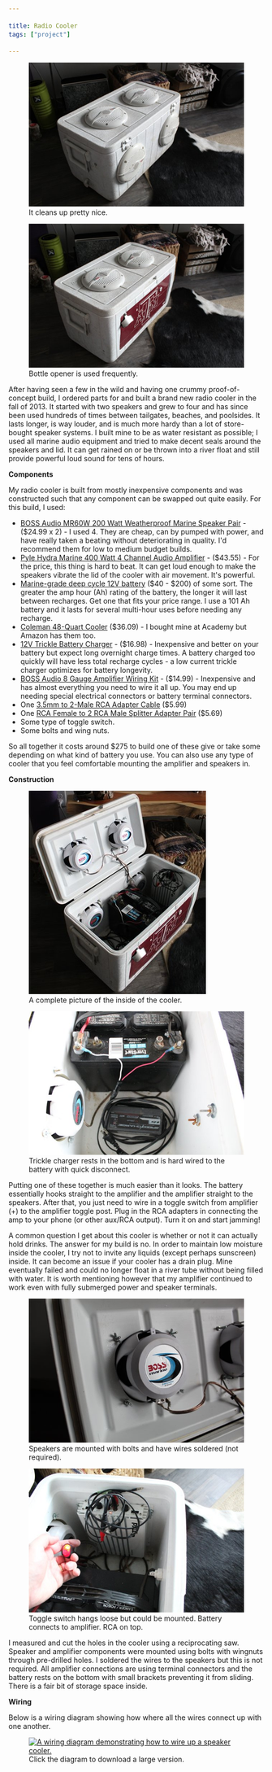 ```yaml
---

title: Radio Cooler
tags: ["project"]

---
```


<figure>
  <a href="/img/radio_cooler/IMG_1045.JPG">
    <img src="/img/radio_cooler/thumbnail_IMG_1045.JPG" alt="A front 45 degree view of the radio cooler.">
  </a>
  <figcaption>It cleans up pretty nice.</figcaption>
</figure>

<figure>
  <a href="/img/radio_cooler/IMG_1046.JPG">
    <img src="/img/radio_cooler/thumbnail_IMG_1046.JPG" alt="A rear 45 degree view of the radio cooler.">
  </a>
  <figcaption>Bottle opener is used frequently.</figcaption>
</figure>

After having seen a few in the wild and having one crummy proof-of-concept build, I ordered parts for and built a brand new radio cooler in the fall of 2013. It started with two speakers and grew to four and has since been used hundreds of times between tailgates, beaches, and poolsides. It lasts longer, is way louder, and is much more hardy than a lot of store-bought speaker systems. I built mine to be as water resistant as possible; I used all marine audio equipment and tried to make decent seals around the speakers and lid. It can get rained on or be thrown into a river float and still provide powerful loud sound for tens of hours.

**Components**

My radio cooler is built from mostly inexpensive components and was constructed such that any component can be swapped out quite easily. For this build, I used:</p>

- [BOSS Audio MR60W 200 Watt Weatherproof Marine Speaker Pair](https://www.amazon.com/gp/product/B0001XO674/ref=as_li_tl?ie=UTF8&camp=1789&creative=9325&creativeASIN=B0001XO674&linkCode=as2&tag=brentwalther-20&linkId=d27a93d077a8b48311c50f636e829d00) - ($24.99 x 2) - I used 4. They are cheap, can by pumped with power, and have really taken a beating without deteriorating in quality. I'd recommend them for low to medium budget builds.
- [Pyle Hydra Marine 400 Watt 4 Channel Audio Amplifier](https://www.amazon.com/gp/product/B000N5T0T4/ref=as_li_tl?ie=UTF8&camp=1789&creative=9325&creativeASIN=B000N5T0T4&linkCode=as2&tag=brentwalther-20&linkId=a5fdc9ea3b73f74269d88b1036aba20f) - ($43.55) - For the price, this thing is hard to beat. It can get loud enough to make the speakers vibrate the lid of the cooler with air movement. It's powerful.
- [Marine-grade deep cycle 12V battery](https://www.walmart.com/search/?cat_id=0&query=12v+marine+battery) ($40 - $200) of some sort. The greater the amp hour (Ah) rating of the battery, the longer it will last between recharges. Get one that fits your price range. I use a 101 Ah battery and it lasts for several multi-hour uses before needing any recharge.
- [Coleman 48-Quart Cooler](https://www.amazon.com/gp/product/B0000Dh3LT/ref=as_li_tl?ie=UTF8&camp=1789&creative=9325&creativeASIN=B0000Dh3LT&linkCode=as2&tag=brentwalther-20&linkId=c879ce06997cab67615feb50507b7641) ($36.09) - I bought mine at Academy but Amazon has them too.
- [12V Trickle Battery Charger](https://www.amazon.com/gp/product/B074Z2NFWW/ref=as_li_tl?ie=UTF8&camp=1789&creative=9325&creativeASIN=B074Z2NFWW&linkCode=as2&tag=brentwalther-20&linkId=3aa12c3487b5db0571a9c7507a6e1af6) - ($16.98) - Inexpensive and better on your battery but expect long overnight charge times. A battery charged too quickly will have less total recharge cycles - a low current trickle charger optimizes for battery longevity.
- [BOSS Audio 8 Gauge Amplifier Wiring Kit](https://www.amazon.com/gp/product/B000FKP7TY/ref=as_li_tl?ie=UTF8&camp=1789&creative=9325&creativeASIN=B000FKP7TY&linkCode=as2&tag=brentwalther-20&linkId=32e4c67c63df1578e4992fc4e34990fd) - ($14.99) - Inexpensive and has almost everything you need to wire it all up. You may end up needing special electrical connectors or battery terminal connectors.
- One [3.5mm to 2-Male RCA Adapter Cable](https://www.amazon.com/gp/product/B01D5H8JW0/ref=as_li_tl?ie=UTF8&camp=1789&creative=9325&creativeASIN=B01D5H8JW0&linkCode=as2&tag=brentwalther-20&linkId=007bc4dec686f1b292f0a9b916c21aac) ($5.99)
- One [RCA Female to 2 RCA Male Splitter Adapter Pair](https://www.amazon.com/gp/product/B016FCTD3G/ref=as_li_tl?ie=UTF8&camp=1789&creative=9325&creativeASIN=B016FCTD3G&linkCode=as2&tag=brentwalther-20&linkId=91f7f82d753ff157015649c37a283d6b) ($5.69)
- Some type of toggle switch.
- Some bolts and wing nuts.

So all together it costs around $275 to build one of these give or take some depending on what kind of battery you use. You can also use any type of cooler that you feel comfortable mounting the amplifier and speakers in.

**Construction**

<figure>
  <a href="/img/radio_cooler/IMG_1048JPG">
    <img src="/img/radio_cooler/thumbnail_IMG_1048.JPG" alt="A complete picture of the inside of the cooler.">
  </a>
  <figcaption>A complete picture of the inside of the cooler.</figcaption>
</figure>

<figure>
  <a href="/img/radio_cooler/IMG_1055.JPG">
    <img src="/img/radio_cooler/thumbnail_IMG_1055.JPG" alt="An image of the tricle charger wired to the battery.">
  </a>
  <figcaption>Trickle charger rests in the bottom and is hard wired to the battery with quick disconnect.</figcaption>
</figure>

Putting one of these together is much easier than it looks. The battery essentially hooks straight to the amplifier and the amplifier straight to the speakers. After that, you just need to wire in a toggle switch from amplifier (+) to the amplifier toggle post. Plug in the RCA adapters in connecting the amp to your phone (or other aux/RCA output). Turn it on and start jamming!

A common question I get about this cooler is whether or not it can actually hold drinks. The answer for my build is no. In order to maintain low moisture inside the cooler, I try not to invite any liquids (except perhaps sunscreen) inside. It can become an issue if your cooler has a drain plug. Mine eventually failed and could no longer float in a river tube without being filled with water. It is worth mentioning however that my amplifier continued to work even with fully submerged power and speaker terminals.

<figure>
  <a href="/img/radio_cooler/IMG_1049.JPG">
    <img src="/img/radio_cooler/thumbnail_IMG_1049.JPG" alt="An image of the wired and mounted speaker.">
  </a>
  <figcaption>Speakers are mounted with bolts and have wires soldered (not required).</figcaption>
</figure>

<figure>
  <a href="/img/radio_cooler/IMG_1051.JPG">
    <img src="/img/radio_cooler/thumbnail_IMG_1051.JPG" alt="An image of the amplifier, toggle switch, and battery.">
  </a>
  <figcaption>Toggle switch hangs loose but could be mounted. Battery connects to amplifier. RCA on top.</figcaption>
</figure>

I measured and cut the holes in the cooler using a reciprocating saw. Speaker and amplifier components were mounted using bolts with wingnuts through pre-drilled holes. I soldered the wires to the speakers but this is not required. All amplifier connections are using terminal connectors and the battery rests on the bottom with small brackets preventing it from sliding. There is a fair bit of storage space inside.

**Wiring**

Below is a wiring diagram showing how where all the wires connect up with one another.

<figure>
  <a href="https://docs.google.com/drawings/d/e/2PACX-1vSExBPmbnhiZ-A563ZKeSxLzr08WolJRVFDJOe76KpoUu5yE2oi-gQg029fryDE9mfK33lIWmys4YW6/pub?w=1440&amp;h=1080">
    <img src="https://docs.google.com/drawings/d/e/2PACX-1vSExBPmbnhiZ-A563ZKeSxLzr08WolJRVFDJOe76KpoUu5yE2oi-gQg029fryDE9mfK33lIWmys4YW6/pub?w=960&amp;h=720" alt="A wiring diagram demonstrating how to wire up a speaker cooler.">
  </a>
  <figcaption>Click the diagram to download a large version.</figcaption>
</figure>
